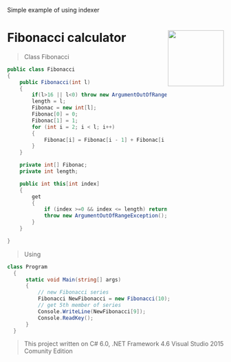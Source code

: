   
Simple example of using indexer

# Fibonacci calculator  <img src="https://cloud.githubusercontent.com/assets/24522089/21962098/41a510c8-db36-11e6-95ef-eb392a0a1919.png" align="right" width="130px" height="130px" /> 

> Class Fibonacci

```c#
public class Fibonacci
{
    public Fibonacci(int l)
    {
        if(l>16 || l<0) throw new ArgumentOutOfRangeException();
        length = l;
        Fibonac = new int[l];
        Fibonac[0] = 0;
        Fibonac[1] = 1;
        for (int i = 2; i < l; i++)
        {
            Fibonac[i] = Fibonac[i - 1] + Fibonac[i - 2];
        }
    }

    private int[] Fibonac;
    private int length;

    public int this[int index]
    {
        get
        {              
            if (index >=0 && index <= length) return Fibonac[index];
            throw new ArgumentOutOfRangeException();
        }
    }

}
```

> Using

```c#
class Program
  {
      static void Main(string[] args)
      {
          // new Fibonacci series
          Fibonacci NewFibonacci = new Fibonacci(10);
          // get 5th member of series
          Console.WriteLine(NewFibonacci[9]);
          Console.ReadKey();
      }
  }
```

> This project written on C# 6.0, .NET Framework 4.6 Visual Studio 2015 Comunity Edition




